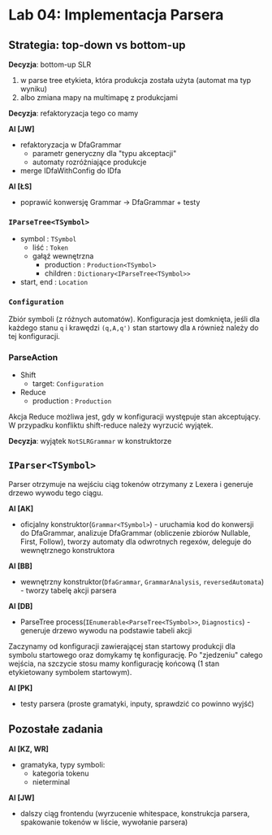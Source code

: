 # Lab 04: Implementacja Parsera

## Strategia: top-down vs bottom-up

**Decyzja**: bottom-up SLR

1. w parse tree etykieta, która produkcja została użyta (automat ma typ wyniku)
2. albo zmiana mapy na multimapę z produkcjami

**Decyzja**: refaktoryzacja tego co mamy

**AI [JW]**
- refaktoryzacja w DfaGrammar
  * parametr generyczny dla "typu akceptacji"
  * automaty rozróżniające produkcje
- merge IDfaWithConfig do IDfa
  
**AI [ŁS]**
- poprawić konwersję Grammar -> DfaGrammar + testy

### `IParseTree<TSymbol>`
- symbol : `TSymbol`
  * liść : `Token`
  * gałąź wewnętrzna
    * production : `Production<TSymbol>`
    * children : `Dictionary<IParseTree<TSymbol>>`
- start, end : `Location`

### `Configuration`

Zbiór symboli (z różnych automatów). Konfiguracja jest domknięta, jeśli dla każdego stanu `q` i krawędzi `(q,A,q')` stan startowy dla `A` również należy do tej konfiguracji.

### ParseAction
- Shift
  * target: `Configuration`
- Reduce
  * production : `Production`

Akcja Reduce możliwa jest, gdy w konfiguracji występuje stan akceptujący. W przypadku konfliktu shift-reduce należy wyrzucić wyjątek.

**Decyzja**: wyjątek `NotSLRGrammar` w konstruktorze
 
## `IParser<TSymbol>`

Parser otrzymuje na wejściu ciąg tokenów otrzymany z Lexera i generuje drzewo wywodu tego ciągu.

**AI [AK]**
- oficjalny konstruktor(`Grammar<TSymbol>`) - uruchamia kod do konwersji do DfaGrammar, analizuje DfaGrammar (obliczenie zbiorów Nullable, First, Follow), tworzy automaty dla odwrotnych regexów, deleguje do wewnętrznego konstruktora

**AI [BB]**
- wewnętrzny konstruktor(`DfaGrammar`, `GrammarAnalysis`, `reversedAutomata`) - tworzy tabelę akcji parsera
 
**AI [DB]**
- ParseTree process(`IEnumerable<ParseTree<TSymbol>>`, `Diagnostics`) - generuje drzewo wywodu na podstawie tabeli akcji
 
Zaczynamy od konfiguracji zawierającej stan startowy produkcji dla symbolu startowego oraz domykamy tę konfigurację. Po "zjedzeniu" całego wejścia, na szczycie stosu mamy konfigurację końcową (1 stan etykietowany symbolem startowym).

**AI [PK]**
- testy parsera (proste gramatyki, inputy, sprawdzić co powinno wyjść)

## Pozostałe zadania

**AI [KZ, WR]**
- gramatyka, typy symboli:
  * kategoria tokenu
  * nieterminal

**AI [JW]**
- dalszy ciąg frontendu (wyrzucenie whitespace, konstrukcja parsera, spakowanie tokenów w liście, wywołanie parsera)

